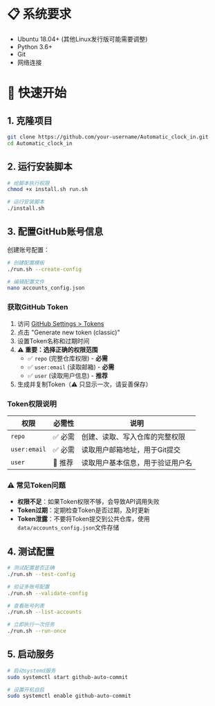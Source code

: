 # 📋 系统要求

- Ubuntu 18.04+ (其他Linux发行版可能需要调整)
- Python 3.6+
- Git
- 网络连接

# 🚀 快速开始

## 1. 克隆项目

```bash
git clone https://github.com/your-username/Automatic_clock_in.git
cd Automatic_clock_in
```

## 2. 运行安装脚本

```bash
# 给脚本执行权限
chmod +x install.sh run.sh

# 运行安装脚本
./install.sh
```

## 3. 配置GitHub账号信息

创建账号配置：
```bash
# 创建配置模板
./run.sh --create-config

# 编辑配置文件
nano accounts_config.json
```

### 获取GitHub Token

1. 访问 [GitHub Settings > Tokens](https://github.com/settings/tokens)
2. 点击 "Generate new token (classic)"
3. 设置Token名称和过期时间
4. **⚠️ 重要：选择正确的权限范围**
   - ✅ `repo` (完整仓库权限) - **必需**
   - ✅ `user:email` (读取邮箱) - **必需**
   - ✅ `user` (读取用户信息) - **推荐**
5. 生成并复制Token（⚠️ 只显示一次，请妥善保存）

### Token权限说明

| 权限 | 必需性 | 说明 |
|------|--------|------|
| `repo` | ✅ 必需 | 创建、读取、写入仓库的完整权限 |
| `user:email` | ✅ 必需 | 读取用户邮箱地址，用于Git提交 |
| `user` | 🔶 推荐 | 读取用户基本信息，用于验证用户名 |

### ⚠️ 常见Token问题

- **权限不足**：如果Token权限不够，会导致API调用失败
- **Token过期**：定期检查Token是否过期，及时更新
- **Token泄露**：不要将Token提交到公共仓库，使用`data/accounts_config.json`文件存储

## 4. 测试配置

```bash
# 测试配置是否正确
./run.sh --test-config

# 验证多账号配置
./run.sh --validate-config

# 查看账号列表
./run.sh --list-accounts

# 立即执行一次任务
./run.sh --run-once
```

## 5. 启动服务

```bash
# 启动systemd服务
sudo systemctl start github-auto-commit

# 设置开机自启
sudo systemctl enable github-auto-commit
```
